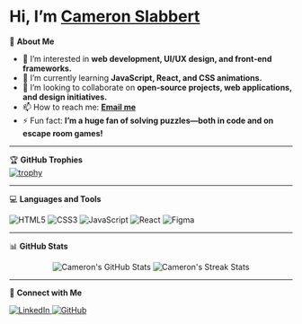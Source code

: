 # Hi, I’m [Cameron Slabbert](https://github.com/Cameron2525)  

🎨 **About Me**  
- 👀 I’m interested in **web development, UI/UX design, and front-end frameworks.**  
- 🌱 I’m currently learning **JavaScript, React, and CSS animations.**  
- 💞️ I’m looking to collaborate on **open-source projects, web applications, and design initiatives.**  
- 📫 How to reach me: [**Email me**](mailto:cameron.slabbert@connectsolutions.org.za)  
- ⚡ Fun fact: **I’m a huge fan of solving puzzles—both in code and on escape room games!**

---

🏆 **GitHub Trophies**  
[![trophy](https://github-profile-trophy.vercel.app/?username=Cameron2525&theme=onedark)](https://github.com/Cameron2525/github-profile-trophy)

---

💻 **Languages and Tools**  
<p>
  <img src="https://img.shields.io/badge/HTML5-%23E34F26.svg?style=flat-square&logo=html5&logoColor=white" alt="HTML5"/>
  <img src="https://img.shields.io/badge/CSS3-%231572B6.svg?style=flat-square&logo=css3&logoColor=white" alt="CSS3"/>
  <img src="https://img.shields.io/badge/JavaScript-%23F7DF1E.svg?style=flat-square&logo=javascript&logoColor=black" alt="JavaScript"/>
  <img src="https://img.shields.io/badge/React-%2361DAFB.svg?style=flat-square&logo=react&logoColor=black" alt="React"/>
  <img src="https://img.shields.io/badge/Figma-%23F24E1E.svg?style=flat-square&logo=figma&logoColor=white" alt="Figma"/>
</p>

---

📊 **GitHub Stats**  
<p align="center">
  <img src="https://github-readme-stats.vercel.app/api?username=Cameron2525&show_icons=true&theme=onedark" alt="Cameron's GitHub Stats"/>
  <img src="https://github-readme-streak-stats.herokuapp.com/?user=Cameron2525&theme=onedark" alt="Cameron's Streak Stats"/>
</p>

---

🔗 **Connect with Me**  
<p>
  <a href="https://www.linkedin.com/in/cameron-slabbert/">
    <img src="https://img.shields.io/badge/LinkedIn-%230077B5.svg?style=flat-square&logo=linkedin&logoColor=white" alt="LinkedIn"/>
  </a>
  <a href="https://github.com/Cameron2525">
    <img src="https://img.shields.io/badge/GitHub-%23181717.svg?style=flat-square&logo=github&logoColor=white" alt="GitHub"/>
  </a>
</p>

